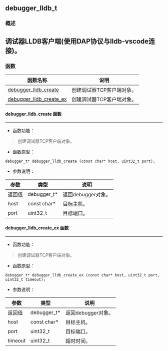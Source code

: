 ## debugger\_lldb\_t
### 概述
调试器LLDB客户端(使用DAP协议与lldb-vscode连接)。
----------------------------------
### 函数
<p id="debugger_lldb_t_methods">

| 函数名称 | 说明 | 
| -------- | ------------ | 
| <a href="#debugger_lldb_t_debugger_lldb_create">debugger\_lldb\_create</a> | 创建调试器TCP客户端对象。 |
| <a href="#debugger_lldb_t_debugger_lldb_create_ex">debugger\_lldb\_create\_ex</a> | 创建调试器TCP客户端对象。 |
#### debugger\_lldb\_create 函数
-----------------------

* 函数功能：

> <p id="debugger_lldb_t_debugger_lldb_create">创建调试器TCP客户端对象。

* 函数原型：

```
debugger_t* debugger_lldb_create (const char* host, uint32_t port);
```

* 参数说明：

| 参数 | 类型 | 说明 |
| -------- | ----- | --------- |
| 返回值 | debugger\_t* | 返回debugger对象。 |
| host | const char* | 目标主机。 |
| port | uint32\_t | 目标端口。 |
#### debugger\_lldb\_create\_ex 函数
-----------------------

* 函数功能：

> <p id="debugger_lldb_t_debugger_lldb_create_ex">创建调试器TCP客户端对象。

* 函数原型：

```
debugger_t* debugger_lldb_create_ex (const char* host, uint32_t port, uint32_t timeout);
```

* 参数说明：

| 参数 | 类型 | 说明 |
| -------- | ----- | --------- |
| 返回值 | debugger\_t* | 返回debugger对象。 |
| host | const char* | 目标主机。 |
| port | uint32\_t | 目标端口。 |
| timeout | uint32\_t | 超时时间。 |
